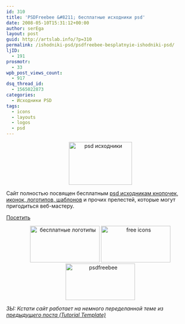 ```yaml
---
id: 310
title: 'PSDFreebee &#8211; бесплатные исходники psd'
date: 2008-05-10T15:31:12+00:00
author: serEga
layout: post
guid: http://artslab.info/?p=310
permalink: /ishodniki-psd/psdfreebee-besplatnyie-ishodniki-psd/
ljID:
  - 191
prosmotr:
  - 33
wpb_post_views_count:
  - 917
dsq_thread_id:
  - 1565022873
categories:
  - Исходники PSD
tags:
  - icons
  - layouts
  - logos
  - psd
---
```

<p style="text-align: center;">
  <img style="border: 0pt none;" src="http://clip2net.com/clip/m6048/1210422080-clip-4kb.jpg" alt="psd исходники" width="169" height="115" />
</p>

Сайт полностью посвящен бесплатным <a href="http://psdfreebee.com/" target="_blank">psd исходникам кнопочек, иконок, логотипов, шаблонов</a> и прочих прелестей, которые могут пригодиться веб-мастеру.

<a href="http://psdfreebee.com/" target="_blank">Посетить </a>

<p align="center">
  <img style="border: 0;" src="http://i31.tinypic.com/14tbjiu.gif" alt="бесплатные логотипы" width="186" height="98" /> <img style="border: 0;" src="http://i28.tinypic.com/1zl6d1u.jpg" alt="free icons " width="186" height="98" /> <img style="border: 0;" src="http://i25.tinypic.com/2ilzexy.gif" alt="psdfreebee" width="186" height="98" />
</p>

_ЗЫ: Кстати сайт работает на немного переделанной теме из <a href="http://artslab.info/?p=298" target="_blank">предыдущего поста (Tutorial Template)</a>_